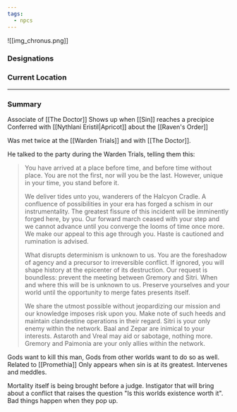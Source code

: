 ```yaml
---
tags:
  - npcs
---
```

![[img_chronus.png]]

### Designations


### Current Location


___
### Summary
Associate of [[The Doctor]]
Shows up when [[Sin]] reaches a precipice 
Conferred with [[Nythlani Eristil|Apricot]] about the [[Raven's Order]]

Was met twice at the [[Warden Trials]] and with [[The Doctor]].

He talked to the party during the Warden Trials, telling them this:

> You have arrived at a place before time, and before time without place. You are not the first, nor will you be the last. However, unique in your time, you stand before it. 
>
> We deliver tides unto you, wanderers of the Halcyon Cradle. A confluence of possibilities in your era has forged a schism in our instrumentality. The greatest fissure of this incident will be imminently forged here, by you. Our forward march ceased with your step and we cannot advance until you converge the looms of time once more. We make our appeal to this age through you. Haste is cautioned and rumination is advised.
>
> What disrupts determinism is unknown to us. You are the foreshadow of agency and a precursor to irreversible conflict. If ignored, you will shape history at the epicenter of its destruction. Our request is boundless: prevent the meeting between Gremory and Sitri. When and where this will be is unknown to us. Preserve yourselves and your world until the opportunity to merge fates presents itself. 
> 
> We share the utmost possible without jeopardizing our mission and our knowledge imposes risk upon you. Make note of such heeds and maintain clandestine operations in their regard. Sitri is your only enemy within the network. Baal and Zepar are inimical to your interests. Astaroth and Vreal may aid or sabotage, nothing more. Gremory and Paimonia are your only allies within the network.


Gods want to kill this man, Gods from other worlds want to do so as well.
Related to [[Promethia]]
Only appears when sin is at its greatest. Intervenes and meddles.

Mortality itself is being brought before a judge.
Instigator that will bring about a conflict that raises the question "Is this worlds existence worth it".
Bad things happen when they pop up.